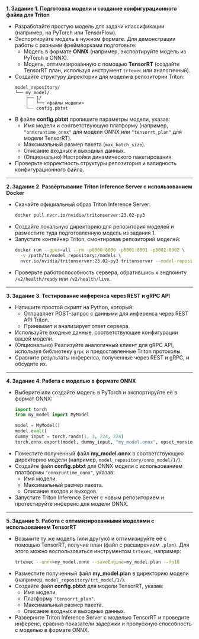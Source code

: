 

**1. Задание 1. Подготовка модели и создание конфигурационного файла для Triton**

- Разработайте простую модель для задачи классификации (например, на PyTorch или TensorFlow).
- Экспортируйте модель в нужном формате. Для демонстрации работы с разными фреймворками подготовьте:
  - Модель в формате **ONNX** (например, экспортируйте модель из PyTorch в ONNX).
  - Модель, оптимизированную с помощью **TensorRT** (создайте TensorRT план, используя инструмент `trtexec` или аналогичный).
- Создайте структуру директории для модели в репозитории Triton:
  ```
  model_repository/
  └── my_model/
      ├── 1/
      │   └── <файлы модели>
      └── config.pbtxt
  ```
- В файле **config.pbtxt** пропишите параметры модели, указав:
  - Имя модели и соответствующую платформу (например, `"onnxruntime_onnx"` для модели ONNX или `"tensorrt_plan"` для модели TensorRT).
  - Максимальный размер пакета (`max_batch_size`).
  - Описание входных и выходных данных.
  - (Опционально) Настройки динамического пакетирования.
- Проверьте корректность структуры репозитория и валидность конфигурационного файла.

---

**2. Задание 2. Развёртывание Triton Inference Server с использованием Docker**

- Скачайте официальный образ Triton Inference Server:
  ```bash
  docker pull nvcr.io/nvidia/tritonserver:23.02-py3
  ```
- Создайте локальную директорию для репозитория моделей и разместите туда подготовленную модель из задания 1.
- Запустите контейнер Triton, смонтировав репозиторий моделей:
  ```bash
  docker run --gpus=all --rm -p8000:8000 -p8001:8001 -p8002:8002 \
    -v /path/to/model_repository:/models \
    nvcr.io/nvidia/tritonserver:23.02-py3 tritonserver --model-repository=/models
  ```
- Проверьте работоспособность сервера, обратившись к эндпоинту `/v2/health/ready` или `/v2/health/live`.

---

**3. Задание 3. Тестирование инференса через REST и gRPC API**

- Напишите простой скрипт на Python, который:
  - Отправляет POST-запрос с данными для инференса через REST API Triton.
  - Принимает и анализирует ответ сервера.
- Используйте входные данные, соответствующие конфигурации вашей модели.
- (Опционально) Реализуйте аналогичный клиент для gRPC API, используя библиотеку `grpc` и предоставленные Triton протоколы.
- Сравните результаты инференса, полученные через REST и gRPC, и обсудите их.

---

**4. Задание 4. Работа с моделью в формате ONNX**

- Выберите или создайте модель в PyTorch и экспортируйте её в формат ONNX:
  ```python
  import torch
  from my_model import MyModel
  
  model = MyModel()
  model.eval()
  dummy_input = torch.randn(1, 3, 224, 224)
  torch.onnx.export(model, dummy_input, "my_model.onnx", opset_version=11)
  ```
- Поместите полученный файл **my_model.onnx** в соответствующую директорию модели (например, `model_repository/onnx_model/1/`).
- Создайте файл **config.pbtxt** для ONNX модели с использованием платформы `"onnxruntime_onnx"`, указав:
  - Имя модели.
  - Максимальный размер пакета.
  - Описание входов и выходов.
- Запустите Triton Inference Server с новым репозиторием и протестируйте инференс для модели ONNX.

---

**5. Задание 5. Работа с оптимизированными моделями с использованием TensorRT**

- Возьмите ту же модель (или другую) и оптимизируйте её с помощью TensorRT, получив план (файл с расширением `.plan`). Для этого можно воспользоваться инструментом `trtexec`, например:
  ```bash
  trtexec --onnx=my_model.onnx --saveEngine=my_model.plan --fp16
  ```
- Разместите полученный файл **my_model.plan** в директорию модели (например, `model_repository/trt_model/1/`).
- Создайте файл **config.pbtxt** для модели TensorRT, указав:
  - Имя модели.
  - Платформу `"tensorrt_plan"`.
  - Максимальный размер пакета.
  - Описание входных и выходных данных.
- Разверните Triton Inference Server с моделью TensorRT и проведите инференс, сравнив показатели задержки и пропускную способность с моделью в формате ONNX.

